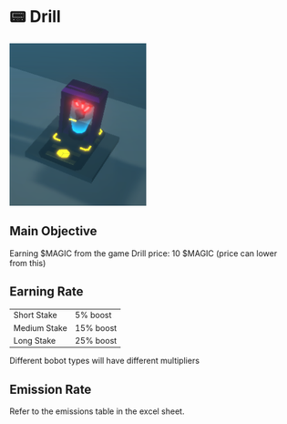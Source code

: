 # 📟 Drill

![Drill Model - WIP](<../../.gitbook/assets/image (6) (1).png>)

## Main Objective

&#x20;Earning $MAGIC from the game Drill price: 10 $MAGIC (price can lower from this)&#x20;

## **Earning Rate**



|              |           |
| ------------ | --------- |
| Short Stake  | 5% boost  |
| Medium Stake | 15% boost |
| Long Stake   | 25% boost |

Different bobot types will have different multipliers

## **Emission Rate**

Refer to the emissions table in the excel sheet.
